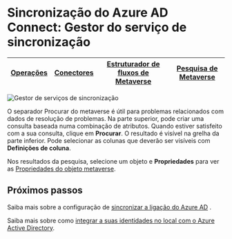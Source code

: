 <properties
    pageTitle="Sincronização do Azure AD Connect: Gestor do serviço de sincronização IU | Microsoft Azure"
    description="Compreenda o separador de Metaverse procurar no Gestor de serviço de sincronização para a ligação do Azure AD."
    services="active-directory"
    documentationCenter=""
    authors="andkjell"
    manager="femila"
    editor=""/>

<tags
    ms.service="active-directory"
    ms.workload="identity"
    ms.tgt_pltfrm="na"
    ms.devlang="na"
    ms.topic="article"
    ms.date="09/07/2016"
    ms.author="billmath"/>


# <a name="azure-ad-connect-sync-synchronization-service-manager"></a>Sincronização do Azure AD Connect: Gestor do serviço de sincronização

[Operações](active-directory-aadconnectsync-service-manager-ui-operations.md) | [Conectores](active-directory-aadconnectsync-service-manager-ui-connectors.md) | [Estruturador de fluxos de Metaverse](active-directory-aadconnectsync-service-manager-ui-mvdesigner.md) | [Pesquisa de Metaverse](active-directory-aadconnectsync-service-manager-ui-mvsearch.md)
--- | --- | --- | ---

![Gestor de serviços de sincronização](./media/active-directory-aadconnectsync-service-manager-ui/mvsearch.png)

O separador Procurar do metaverse é útil para problemas relacionados com dados de resolução de problemas. Na parte superior, pode criar uma consulta baseada numa combinação de atributos. Quando estiver satisfeito com a sua consulta, clique em **Procurar**. O resultado é visível na grelha da parte inferior. Pode selecionar as colunas que deverão ser visíveis com **Definições de coluna**.

Nos resultados da pesquisa, selecione um objeto e **Propriedades** para ver as [Propriedades do objeto metaverse](active-directory-aadconnectsync-service-manager-ui-connectors.md#metaverse-object-properties).

## <a name="next-steps"></a>Próximos passos
Saiba mais sobre a configuração de [sincronizar a ligação do Azure AD](active-directory-aadconnectsync-whatis.md) .

Saiba mais sobre como [integrar a suas identidades no local com o Azure Active Directory](active-directory-aadconnect.md).
